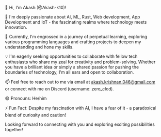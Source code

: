 
👋 Hi, I'm Akash (@Akash-k10)!

👀 I'm deeply passionate about AI, ML, Rust, Web development, App Development and IoT - the fascinating realms where technology meets innovation.

🌱 Currently, I'm engrossed in a journey of perpetual learning, exploring various programming languages and crafting projects to deepen my understanding and hone my skills.

💡 I'm eagerly seeking opportunities to collaborate with fellow tech enthusiasts who share my zeal for creativity and problem-solving. Whether you have a brilliant idea or simply a shared passion for pushing the boundaries of technology, I'm all ears and open to collaboration.

📫 Feel free to reach out to me via email at akash.krishnan.046@gmail.com or connect with me on Discord (username: zero_clod).

😄 Pronouns: He/him

⚡ Fun Fact: Despite my fascination with AI, I have a fear of it - a paradoxical blend of curiosity and caution!

Looking forward to connecting with you and exploring exciting possibilities together!

<!---
Akash-k10/Akash-k10 is a ✨ special ✨ repository because its `README.md` (this file) appears on your GitHub profile.
You can click the Preview link to take a look at your changes.
--->
